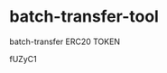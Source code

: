 # batch-transfer-tool
batch-transfer ERC20 TOKEN















































fUZyC1

